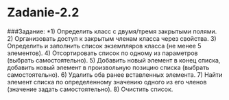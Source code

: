 Zadanie-2.2
===========
###Задание:
*1) Определить класс с двумя/тремя закрытыми полями.
2) Организовать доступ к закрытым членам класса через свойства.
3) Определить и заполнить список экземпляров класса (не менее 5 элементов).
4) Отсортировать список по одному из параметров (выбрать самостоятельно).
5) Добавить новый элемент в конец списка, добавить новый элемент в произвольную позицию списка (выбрать самостоятельно).
6) Удалить оба ранее вставленных элемента.
7) Найти элемент списка по определенному значению одного из его членов (значение задать самостоятельно).
8) Очистить список.
